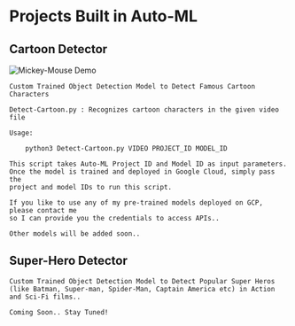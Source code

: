 
# Projects Built in Auto-ML

## Cartoon Detector

![Mickey-Mouse Demo](demos/mickey-mouse.gif)

	Custom Trained Object Detection Model to Detect Famous Cartoon Characters

	Detect-Cartoon.py : Recognizes cartoon characters in the given video file

	Usage:

		python3 Detect-Cartoon.py VIDEO PROJECT_ID MODEL_ID

	This script takes Auto-ML Project ID and Model ID as input parameters.
	Once the model is trained and deployed in Google Cloud, simply pass the 
	project and model IDs to run this script.

	If you like to use any of my pre-trained models deployed on GCP, please contact me
	so I can provide you the credentials to access APIs..

	Other models will be added soon..

## Super-Hero Detector

	Custom Trained Object Detection Model to Detect Popular Super Heros 
	(like Batman, Super-man, Spider-Man, Captain America etc) in Action and Sci-Fi films..

	Coming Soon.. Stay Tuned!
